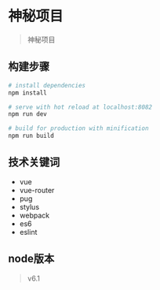 # 神秘项目

> 神秘项目

## 构建步骤

```bash
# install dependencies
npm install

# serve with hot reload at localhost:8082
npm run dev

# build for production with minification
npm run build

```

## 技术关键词

- vue
- vue-router
- pug
- stylus
- webpack
- es6
- eslint

## node版本

> v6.1
